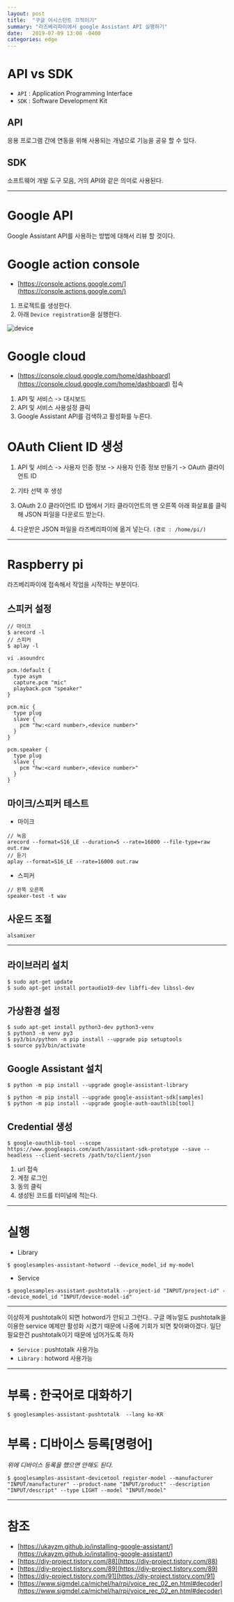 ```yaml
---
layout: post
title:  "구글 어시스턴트 끄적이기"
summary: "라즈베리파이에서 google Assistant API 실행하기"
date:   2019-07-09 13:00 -0400
categories: edge
---
```


# API vs SDK
- `API` : Application Programming Interface
- `SDK` : Software Development Kit

## API
응용 프로그램 간에 연동을 위해 사용되는 개념으로 기능을 공유 할 수 있다.

## SDK
소프트웨어 개발 도구 모음, 거의 API와 같은 의미로 사용된다.

---

# Google API

Google Assistant API를 사용하는 방법에 대해서 리뷰 할 것이다.

# Google action console
- [https://console.actions.google.com/](https://console.actions.google.com/)

1. 프로젝트를 생성한다.
2. 아래 `Device registration`을 실행한다.



![device](/assets/img/post_img/google/device.PNG)



# Google cloud
- [https://console.cloud.google.com/home/dashboard](https://console.cloud.google.com/home/dashboard) 접속

1. API 및 서비스 -> 대시보드
2. API 및 서비스 사용설정 클릭
3. Google Assistant API를 검색하고 활성화를 누른다.

# OAuth Client ID 생성
1. API 및 서비스 -> 사용자 인증 정보 -> 사용자 인증 정보 만들기 -> OAuth 클라이언트 ID

2. 기타 선택 후 생성

3. OAuth 2.0 클라이언트 ID 탭에서 기타 클라이언트의 맨 오른쪽 아래 화살표를 클릭해 JSON 파일을 다운로드 받는다.

4. 다운받은 JSON 파일을 라즈베리파이에 옮겨 넣는다. `(경로 : /home/pi/)`

---

# Raspberry pi

라즈베리파이에 접속해서 작업을 시작하는 부분이다.

## 스피커 설정

```
// 마이크
$ arecord -l
// 스피커
$ aplay -l
```

```
vi .asoundrc
```

```vim
pcm.!default {
  type asym
  capture.pcm "mic"
  playback.pcm "speaker"
}

pcm.mic {
  type plug
  slave {
    pcm "hw:<card number>,<device number>"
  }
}

pcm.speaker {
  type plug
  slave {
    pcm "hw:<card number>,<device number>"
  }
}
```

## 마이크/스피커 테스트

- 마이크

```
// 녹음
arecord --format=S16_LE --duration=5 --rate=16000 --file-type=raw out.raw
// 듣기
aplay --format=S16_LE --rate=16000 out.raw
```

- 스피커

```
// 왼쪽 오른쪽
speaker-test -t wav
```

## 사운드 조절

```
alsamixer
```

---

## 라이브러리 설치

```
$ sudo apt-get update
$ sudo apt-get install portaudio19-dev libffi-dev libssl-dev
```


## 가상환경 설정

```
$ sudo apt-get install python3-dev python3-venv
$ python3 -m venv py3
$ py3/bin/python -m pip install --upgrade pip setuptools
$ source py3/bin/activate
```

## Google Assistant 설치

```
$ python -m pip install --upgrade google-assistant-library
```

```
$ python -m pip install --upgrade google-assistant-sdk[samples]
$ python -m pip install --upgrade google-auth-oauthlib[tool]
```

## Credential 생성

```
$ google-oauthlib-tool --scope https://www.googleapis.com/auth/assistant-sdk-prototype --save --headless --client-secrets /path/to/client/json
```

1. url 접속
2. 계정 로그인
3. 동의 클릭
4. 생성된 코드를 터미널에 적는다.

---

# 실행

- Library

```
$ googlesamples-assistant-hotword --device_model_id my-model
```

- Service

```
$ googlesamples-assistant-pushtotalk --project-id "INPUT/project-id" --device_model_id "INPUT/device-model-id"
```

---

이상하게 pushtotalk이 되면 hotword가 안되고 그런다.. 구글 메뉴얼도 pushtotalk을 이용한 service 예제만 활성화 시켰기 때문에 나중에 기회가 되면 찾아봐야겠다. 일단 필요한건 pushtotalk이기 때문에 넘어가도록 하자

- `Service` : pushtotalk 사용가능
- `Library` : hotword 사용가능

---

# 부록 : 한국어로 대화하기

```
$ googlesamples-assistant-pushtotalk  --lang ko-KR
```

# 부록 : 디바이스 등록[명령어]

*위에 디바이스 등록을 했으면 안해도 된다.*

```
$ googlesamples-assistant-devicetool register-model --manufacturer "INPUT/manufacturer" --product-name "INPUT/product" --description "INPUT/descript" --type LIGHT --model "INPUT/model"
```

---

# 참조
- [https://ukayzm.github.io/installing-google-assistant/](https://ukayzm.github.io/installing-google-assistant/)
- [https://diy-project.tistory.com/88](https://diy-project.tistory.com/88)
- [https://diy-project.tistory.com/89](https://diy-project.tistory.com/89)
- [https://diy-project.tistory.com/91](https://diy-project.tistory.com/91)
- [https://www.sigmdel.ca/michel/ha/rpi/voice_rec_02_en.html#decoder](https://www.sigmdel.ca/michel/ha/rpi/voice_rec_02_en.html#decoder)
